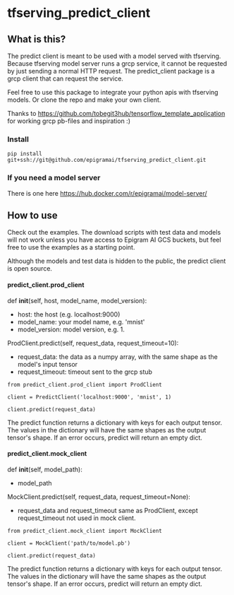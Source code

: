 # tfserving_predict_client

## What is this?
The predict client is meant to be used with a model served with tfserving. Because tfserving model server runs a grcp service, it cannot
be requested by just sending a normal HTTP request. The predict_client package is a grcp client that can request the service.

Feel free to use this package to integrate your python apis with tfserving models. Or clone the repo and make your own client.

Thanks to https://github.com/tobegit3hub/tensorflow_template_application for working grcp pb-files and inspiration :)

### Install
`pip install git+ssh://git@github.com/epigramai/tfserving_predict_client.git`

### If you need a model server
There is one here https://hub.docker.com/r/epigramai/model-server/

## How to use
Check out the examples. The download scripts with test data and models will not work unless you have access to Epigram AI GCS buckets, but feel free to
use the examples as a starting point.

Although the models and test data is hidden to the public, the predict client is open source.

#### predict_client.prod_client
def __init__(self, host, model_name, model_version):
 - host: the host (e.g. localhost:9000)
 - model_name: your model name, e.g. 'mnist'
 - model_version: model version, e.g. 1.
 
ProdClient.predict(self, request_data, request_timeout=10):
 - request_data: the data as a numpy array, with the same shape as the model's input tensor
 - request_timeout: timeout sent to the grcp stub
 
 `from predict_client.prod_client import ProdClient`
 
 `client = PredictClient('localhost:9000', 'mnist', 1)`
 
 `client.predict(request_data)`
 
 The predict function returns a dictionary with keys for each output tensor. The values in the dictionary will have the same shapes as
 the output tensor's shape. If an error occurs, predict will return an empty dict.
 
#### predict_client.mock_client
def __init__(self, model_path):
 - model_path
 
MockClient.predict(self, request_data, request_timeout=None):
 - request_data and request_timeout same as ProdClient, except request_timeout not used in mock client.
 
 `from predict_client.mock_client import MockClient`
 
 `client = MockClient('path/to/model.pb')`
 
 `client.predict(request_data)`
 
The predict function returns a dictionary with keys for each output tensor. The values in the dictionary will have the same shapes as
the output tensor's shape. If an error occurs, predict will return an empty dict. 
 
